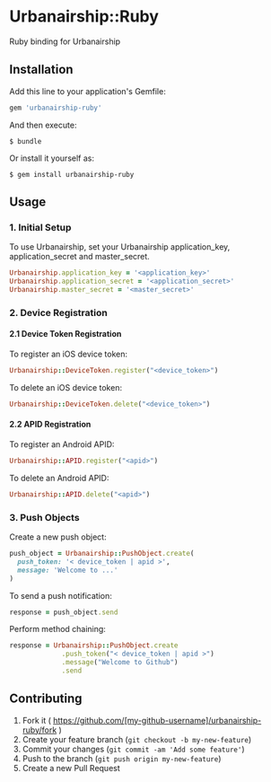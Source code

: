 # Urbanairship::Ruby

Ruby binding for Urbanairship

## Installation

Add this line to your application's Gemfile:

```ruby
gem 'urbanairship-ruby'
```

And then execute:

    $ bundle

Or install it yourself as:

    $ gem install urbanairship-ruby

## Usage

### 1. Initial Setup
To use Urbanairship, set your Urbanairship application_key, application_secret and master_secret.
```ruby
Urbanairship.application_key = '<application_key>'
Urbanairship.application_secret = '<application_secret>'
Urbanairship.master_secret = '<master_secret>'
```

### 2. Device Registration

#### 2.1 Device Token Registration
To register an iOS device token:
```ruby
Urbanairship::DeviceToken.register("<device_token>")
```

To delete an iOS device token:
```ruby
Urbanairship::DeviceToken.delete("<device_token>")
```


#### 2.2 APID Registration
To register an Android APID:
```ruby
Urbanairship::APID.register("<apid>")
```

To delete an Android APID:
```ruby
Urbanairship::APID.delete("<apid>")
```


### 3. Push Objects
Create a new push object:
```ruby
push_object = Urbanairship::PushObject.create(
  push_token: '< device_token | apid >',
  message: 'Welcome to ...'
)
```

To send a push notification:
```ruby
response = push_object.send
```

Perform method chaining:
```ruby
response = Urbanairship::PushObject.create
             .push_token("< device_token | apid >")
             .message("Welcome to Github")
             .send
```

## Contributing

1. Fork it ( https://github.com/[my-github-username]/urbanairship-ruby/fork )
2. Create your feature branch (`git checkout -b my-new-feature`)
3. Commit your changes (`git commit -am 'Add some feature'`)
4. Push to the branch (`git push origin my-new-feature`)
5. Create a new Pull Request
